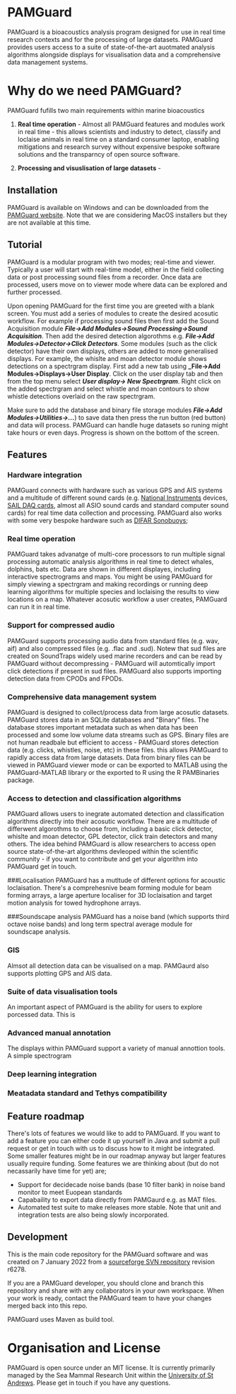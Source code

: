 # PAMGuard
PAMGuard is a bioacoustics analysis program designed for use in real time research contexts and for the processing of large datasets. PAMGuard provides users access to a suite of state-of-the-art auotmated analysis algorithms alongside displays for visualisation data and a comprehensive data management systems. 

# Why do we need PAMGuard?
PAMGuard fufills two main requirements within marine bioacoustics

1) **Real time operation** - Almost all PAMGuard features and modules work in real time - this allows scientists and industry to detect, classify and loclaise animals in real time on a standard consumer laptop, enabling mitigations and research survey without expensive bespoke software solutions and the transparncy of open source software.  

2) **Processing and visuslisation of large datasets** - 

 
## Installation
PAMGuard is available on Windows and can be downloaded from the [PAMGuard website](www.pamguard.org). Note that we are considering MacOS installers but they are not available at this time. 

## Tutorial
PAMGuard is a modular program with two modes; real-time and viewer. Typically a user will start with real-time model, either in the field collecting data or post processing sound files from a recorder. Once data are processed, users move on to viewer mode where data can be explored and further processed. 

Upon opening PAMGuard for the first time you are greeted with a blank screen. You must add a series of modules to create the desired acosutic workflow. For example if processing sound files then first add the Sound Acquisition module **_File->Add Modules->Sound Processing->Sound Acquisition_**. Then add the desired detection algorothms e.g.  **_File->Add Modules->Detector->Click Detectors_**. Some modules (such as the click detector) have their own displays, others are added to more generalised displays. For example, the whislte and moan detector module shows detections on a spectrgram display. First add a new tab using  **_File->Add Modules->Displays->User Display**. Click on the user display tab and then from the top menu select **_User display-> New Spectrgram_**. Right click on the added spectrgram and select whistle and moan contours to show whistle detections overlaid on the raw spectrgram. 

Make sure to add the database and binary file storage modules **_File->Add Modules->Utilities->..._**) to save data then press the run button (red button) and data will process. PAMGuard can handle huge datasets so runing might take hours or even days. Progress is shown on the bottom of the screen. 

## Features

### Hardware integration
PAMGuard connects with hardware such as various GPS and AIS systems and a multitude of different sound cards (e.g. [National Instruments](www.ni.com) devices, [SAIL DAQ cards](www.smruconsulting.com/contact-us), almost all ASIO sound cards and standard computer sound cards) for real time data collection and processing. PAMGuard also works with some very bespoke hardware such as [DIFAR Sonobuoys]();

### Real time operation
PAMGuard takes advanatge of multi-core processors to run multiple signal processing automatic analysis algorithms in real time to detect whales, dolphins, bats etc. Data are shown in different displayes, including interactive spectrograms and maps. You might be using PAMGuard for simply viewing a spectrgram and making recordings or running deep learning algorithms for multiple species and loclaising the results to view locations on a map. Whatever acosutic workflow a user creates, PAMGuard can run it in real time. 

### Support for compressed audio
PAMGuard supports processing audio data from standard files (e.g. wav, aif) and also compressed files (e.g. .flac and .sud). Notew that sud files are created on SoundTraps widely used marine recorders and can be read by PAMGuard without decompressing - PAMGuard will automtically import click detections if present in sud files. PAMGuard also supports importing detection data from CPODs and FPODs. 

### Comprehensive data management system
PAMGuard is designed to collect/process data from large acosutic datasets. PAMGuard stores data in an SQLite databases and "Binary" files. The database stores important metadata such as when data has been processed and some low volume data streams such as GPS. Binary files are not human readbale but efficient to access - PAMGuard stores detection data (e.g. clicks, whistles, noise, etc) in these files. this allows PAMGuard to rapidly access data from large datasets. Data from binary files can be viewed in PAMGuard viewer mode or can be exported to MATLAB using the PAMGuard-MATLAB library or the exported to R using the R PAMBinaries package. 

### Access to detection and classification algorithms
PAMGuard allows users to inegrate automated detection and classification algorithms directly into their acosutic workflow. There are a multitude of differwent algorothms to choose from, including a basic click detector, whislte and moan detector, GPL detector, click train detectors and many others. The idea behind PAMGuard is allow researchers to access open source state-of-the-art algorithms devleoped within the scientific community - if you want to contribute and get your algorithm into PAMGuard get in touch. 

###Localisation
PAMGuard has a mutltude of different options for acoustic loclaisation. There's a comprehesnive beam forming module for beam forming arrays, a large aperture localiser for 3D loclaisation and target motion analysis for towed hydrophone arrays. 

###Soundscape analysis
PAMGuard has a noise band (which supports third octave noise bands) and long term spectral average module for soundscape analysis. 

### GIS
Almsot all detection data can be visualised on a map. PAMGaurd also supports plotting GPS and AIS data. 

### Suite of data visualisation tools
An important aspect of PAMGuard is the ability for users to explore porcessed data. This is 

### Advanced manual annotation
The displays within PAMGuard support a variety of manual annottion tools. A simple spectrogram 

### Deep learning integration

### Meatadata standard and Tethys compatibility

## Feature roadmap
There's lots of features we would like to add to PAMGuard. If you want to add a feature you can either code it up yourself in Java and submit a pull request or get in touch with us to discuss how to it might be integrated. Some smaller features might be in our roadmap anyway but larger features usually require funding. Some features we are thinking about (but do not necassarily have time for yet) are;

* Support for decidecade noise bands (base 10 filter bank) in noise band monitor to meet Euopean standards
* Capabaility to export data directly from PAMGaurd e.g. as MAT files.
* Automated test suite to make releases more stable. Note that unit and integration tests are also being slowly incorporated. 

## Development 
This is the main code repository for the PAMGuard software and was created on 7 January 2022 from a [sourceforge SVN repository](https://sourceforge.net/p/pamguard/svn/HEAD/tree/) revision r6278.

If you are a PAMGuard developer, you should clone and branch this repository and share with any collaborators in your own workspace. When your work is ready, contact the PAMGuard team to have your changes merged back into this repo.

PAMGuard uses Maven as build tool. 

# Organisation and License
PAMGuard is open source under an MIT license. It is currently primarily managed by the Sea Mammal Research Unit within the [University of St Andrews](https://www.st-andrews.ac.uk/). Please get in touch if you have any questions. 
